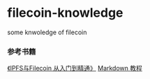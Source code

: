 # filecoin-knowledge
some knwoledge of filecoin


### 参考书籍
[《IPFS与Filecoin 从入门到精通》](https://github.com/xipfs/IPFS-Internals)
[Markdown 教程](https://www.runoob.com/markdown/md-tutorial.html)
